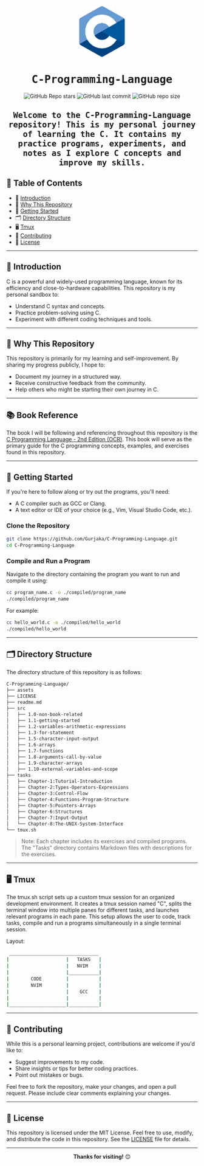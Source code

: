 <div align="center">

<img alt="C" src="assets/C_Programming_Language.svg" width="120px"/>

# <samp>C-Programming-Language</samp>

![GitHub Repo stars](https://img.shields.io/github/stars/Gurjaka/C-Learning?style=for-the-badge&labelColor=2e3440&color=5e81ac) ![GitHub last commit](https://img.shields.io/github/last-commit/Gurjaka/C-Learning?style=for-the-badge&labelColor=2e3440&color=5e81ac) ![GitHub repo size](https://img.shields.io/github/repo-size/Gurjaka/C-Learning?style=for-the-badge&labelColor=2e3440&color=5e81ac)

## <samp>Welcome to the **C-Programming-Language** repository! This is my personal journey of learning the C. It contains my practice programs, experiments, and notes as I explore C concepts and improve my skills.</samp>

</div>

## 📝 Table of Contents

- 🎯 [Introduction](#-introduction)
- 🤔 [Why This Repository](#-why-this-repository)
- 🚀 [Getting Started](#-getting-started)
- 🗂️ [Directory Structure](#%EF%B8%8F-directory-structure)
- 🖥️ [Tmux](#tmux)
- 🤝 [Contributing](#-contributing)
- 📜 [License](#-license)

---

## 🎯 Introduction

C is a powerful and widely-used programming language, known for its efficiency and close-to-hardware capabilities. This repository is my personal sandbox to:

- Understand C syntax and concepts.
- Practice problem-solving using C.
- Experiment with different coding techniques and tools.

---

## 🤔 Why This Repository

This repository is primarily for my learning and self-improvement. By sharing my progress publicly, I hope to:

- Document my journey in a structured way.
- Receive constructive feedback from the community.
- Help others who might be starting their own journey in C.

---


## 📚 Book Reference

The book I will be following and referencing throughout this repository is the [C Programming Language - 2nd Edition (OCR)](https://seriouscomputerist.atariverse.com/media/pdf/book/C%20Programming%20Language%20-%202nd%20Edition%20(OCR).pdf). This book will serve as the primary guide for the C programming concepts, examples, and exercises found in this repository.

---

## 🚀 Getting Started

If you're here to follow along or try out the programs, you'll need:

- A C compiler such as GCC or Clang.
- A text editor or IDE of your choice (e.g., Vim, Visual Studio Code, etc.).

### Clone the Repository

```bash
git clone https://github.com/Gurjaka/C-Programming-Language.git
cd C-Programming-Language
```

### Compile and Run a Program

Navigate to the directory containing the program you want to run and compile it using:

```bash
cc program_name.c -o ./compiled/program_name
./compiled/program_name
```

For example:

```bash
cc hello_world.c -o ./compiled/hello_world
./compiled/hello_world
```

---

## 🗂️ Directory Structure

The directory structure of this repository is as follows:

```
C-Programming-Language/
├── assets
├── LICENSE
├── readme.md
├── src
│   ├── 1.0-non-book-related
│   ├── 1.1-getting-started
│   ├── 1.2-variables-arithmetic-expressions
│   ├── 1.3-for-statement
│   ├── 1.5-character-input-output
│   ├── 1.6-arrays
│   ├── 1.7-functions
│   ├── 1.8-arguments-call-by-value
│   ├── 1.9-character-arrays
│   ├── 1.10-external-variables-and-scope
├── tasks
│   ├── Chapter-1:Tutorial-Introduction
│   ├── Chapter-2:Types-Operators-Expressions
│   ├── Chapter-3:Control-Flow
│   ├── Chapter-4:Functions-Program-Structure
│   ├── Chapter-5:Pointers-Arrays
│   ├── Chapter-6:Structures
│   ├── Chapter-7:Input-Output
│   └── Chapter-8:The-UNIX-System-Interface
└── tmux.sh
```

> Note: Each chapter includes its exercises and compiled programs.
> The "Tasks" directory contains Markdown files with descriptions for the exercises.

---

## 🖥️ Tmux

The tmux.sh script sets up a custom tmux session for an organized development environment. It creates a tmux session named "C", splits the terminal window into multiple panes for different tasks, and launches relevant programs in each pane. This setup allows the user to code, track tasks, compile and run a programs simultaneously in a single terminal session.

Layout:
```bash
 _________________________________
|                     |   TASKS   |
|                     |   NVIM    |
|                     |___________|
|        CODE         |           |
|        NVIM         |           |
|                     |    GCC    |
|                     |           |
|_____________________|___________|
```

--- 

## 🤝 Contributing

While this is a personal learning project, contributions are welcome if you'd like to:

- Suggest improvements to my code.
- Share insights or tips for better coding practices.
- Point out mistakes or bugs.

Feel free to fork the repository, make your changes, and open a pull request. Please include clear comments explaining your changes.

---

## 📜 License

This repository is licensed under the MIT License. Feel free to use, modify, and distribute the code in this repository. See the [LICENSE](LICENSE) file for details.

---

<p align="center">
  <strong>Thanks for visiting!</strong> 😊
</p>
